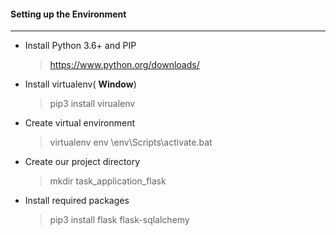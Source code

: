 #### Setting up the Environment
------------------------------------------------

* Install Python 3.6+ and PIP
  > https://www.python.org/downloads/

* Install virtualenv( **Window**)
  > pip3 install virualenv

* Create virtual environment 
  > virtualenv env
  > \env\Scripts\activate.bat

* Create our project directory
  > mkdir task_application_flask

* Install required packages
  > pip3 install flask flask-sqlalchemy